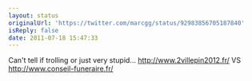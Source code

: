 ```yaml
---
layout: status
originalUrl: 'https://twitter.com/marcgg/status/92983856705187840'
isReply: false
date: 2011-07-18 15:47:33
---
```


Can't tell if trolling or just very stupid... http://www.2villepin2012.fr/ VS http://www.conseil-funeraire.fr/
